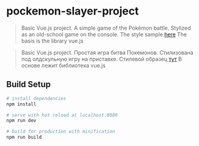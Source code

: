 # pockemon-slayer-project

> Basic Vue.js project. A simple game of the Pokémon battle. Stylized as an old-school game on the console. The style sample [here](https://www.gamerstemple.net/vg/games11/001336/001336s01.jpg)
The basis is the library vue.js

> Basic Vue.js project. Простая игра битва Покемонов. Стилизована под олдскульную игру на приставке. Стилевой образец [тут](https://www.gamerstemple.net/vg/games11/001336/001336s01.jpg)
В основе лежит библиотека vue.js

## Build Setup

``` bash
# install dependencies
npm install

# serve with hot reload at localhost:8080
npm run dev

# build for production with minification
npm run build
